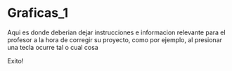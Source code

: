 # Graficas_1

Aqui es donde deberian dejar instrucciones e informacion relevante para el profesor a la hora de corregir su proyecto, como por ejemplo, al presionar una tecla ocurre tal o cual cosa

Exito!